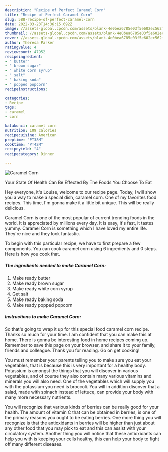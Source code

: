 ```yaml
---
description: "Recipe of Perfect Caramel Corn"
title: "Recipe of Perfect Caramel Corn"
slug: 588-recipe-of-perfect-caramel-corn
date: 2022-03-23T14:36:15.692Z
image: //assets-global.cpcdn.com/assets/blank-4e0bea6785e03f5e602ec562f230caae08da540cada707380b4fe1bbebba43da.png
thumbnail: //assets-global.cpcdn.com/assets/blank-4e0bea6785e03f5e602ec562f230caae08da540cada707380b4fe1bbebba43da.png
cover: //assets-global.cpcdn.com/assets/blank-4e0bea6785e03f5e602ec562f230caae08da540cada707380b4fe1bbebba43da.png
author: Theresa Parker
ratingvalue: 4
reviewcount: 47952
recipeingredient:
- " butter"
- " brown sugar"
- " white corn syrup"
- " salt"
- " baking soda"
- " popped popcorn"
recipeinstructions:

categories:
- Recipe
tags:
- caramel
- corn

katakunci: caramel corn 
nutrition: 109 calories
recipecuisine: American
preptime: "PT38M"
cooktime: "PT42M"
recipeyield: "4"
recipecategory: Dinner

---
```



![Caramel Corn](//assets-global.cpcdn.com/assets/blank-4e0bea6785e03f5e602ec562f230caae08da540cada707380b4fe1bbebba43da.png)

Your State Of Health Can Be Effected By The Foods You Choose To Eat

Hey everyone, it's Louise, welcome to our recipe page. Today, I will show you a way to make a special dish, caramel corn. One of my favorites food recipes. This time, I'm gonna make it a little bit unique. This will be really delicious.



Caramel Corn is one of the most popular of current trending foods in the world. It is appreciated by millions every day. It is easy, it's fast, it tastes yummy. Caramel Corn is something which I have loved my entire life. They're nice and they look fantastic.


To begin with this particular recipe, we have to first prepare a few components. You can cook caramel corn using 6 ingredients and 0 steps. Here is how you cook that.

<!--inarticleads1-->

##### The ingredients needed to make Caramel Corn:

1. Make ready  butter
1. Make ready  brown sugar
1. Make ready  white corn syrup
1. Get  salt
1. Make ready  baking soda
1. Make ready  popped popcorn




<!--inarticleads2-->

##### Instructions to make Caramel Corn:





So that's going to wrap it up for this special food caramel corn recipe. Thanks so much for your time. I am confident that you can make this at home. There is gonna be interesting food in home recipes coming up. Remember to save this page on your browser, and share it to your family, friends and colleague. Thank you for reading. Go on get cooking!

You must remember your parents telling you to make sure you eat your vegetables, that is because this is very important for a healthy body. Potassium is amongst the things that you will discover in various vegetables, and of course they also contain many various vitamins and minerals you will also need. One of the vegetables which will supply you with the potassium you need is broccoli. You will in addition discover that a salad, made with spinach instead of lettuce, can provide your body with many more necessary nutrients.

You will recognize that various kinds of berries can be really good for your health. The amount of vitamin C that can be obtained in berries, is one of the primary reasons you ought to be eating berries. One more thing you will recognize is that the antioxidants in berries will be higher than just about any other food that you may pick to eat and this can assist with your circulatory system. Another thing you will notice that these antioxidants can help you with is keeping your cells healthy, this can help your body to fight off many different diseases.
